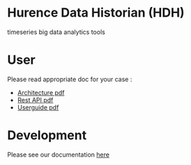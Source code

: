 # Hurence Data Historian (HDH)

timeseries big data analytics tools

# User

Please read appropriate doc for your case :

* [Architecture pdf](https://github.com/Hurence/historian/tree/release-1.3.5/docs/generated-docs/pdf/fr/architecture.pdf)
* [Rest API pdf](https://github.com/Hurence/historian/tree/release-1.3.5/docs/generated-docs/pdf/fr/rest-api.pdf)
* [Userguide pdf](https://github.com/Hurence/historian/tree/release-1.3.5/docs/generated-docs/pdf/fr/userguide.pdf)

# Development

Please see our documentation [here](DEVELOPMENT.md)











